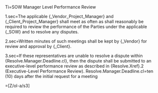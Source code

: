Ti=SOW Manager Level Performance Review

1.sec=The applicable {_Vendor_Project_Manager} and {_Client_Project_Manager} shall meet as often as shall reasonably be required to review the performance of the Parties under the applicable {_SOW} and to resolve any disputes.

2.sec=Written minutes of such meetings shall be kept by {_Vendor} for review and approval by {_Client}. 

3.sec=If these representatives are unable to resolve a dispute within {Resolve.Manager.Deadline.cl}, then the dispute shall be submitted to an executive-level performance review as described in {Resolve.Xref}.2 (Executive-Level Performance Review).
Resolve.Manager.Deadline.cl=ten (10) days after the initial request for a meeting

=[Z/ol-a/s3]
